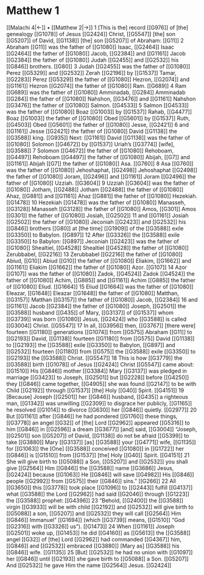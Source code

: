 # Matthew 1
[[Malachi 4|←]] • [[Matthew 2|→]]
1 [This is the] record [[G976]] of [the] genealogy [[G1078]] of Jesus [[G2424]] Christ, [[G5547]] [the] son [[G5207]] of David, [[G1138]] [the] son [[G5207]] of Abraham: [[G11]] 
2 Abraham [[G11]] was the father of [[G1080]] Isaac, [[G2464]] Isaac [[G2464]] the father of [[G1080]] Jacob, [[G2384]] and [[G1161]] Jacob [[G2384]] the father of [[G1080]] Judah [[G2455]] and [[G2532]] his [[G846]] brothers. [[G80]] 
3 Judah [[G2455]] was the father of [[G1080]] Perez [[G5329]] and [[G2532]] Zerah [[G2196]] by [[G1537]] Tamar, [[G2283]] Perez [[G5329]] the father of [[G1080]] Hezron, [[G2074]] and [[G1161]] Hezron [[G2074]] the father of [[G1080]] Ram. [[G689]] 
4 Ram [[G689]] was the father of [[G1080]] Amminadab, [[G284]] Amminadab [[G284]] the father of [[G1080]] Nahshon, [[G3476]] and [[G1161]] Nahshon [[G3476]] the father of [[G1080]] Salmon. [[G4533]] 
5 Salmon [[G4533]] was the father of [[G1080]] Boaz [[G1003]] by [[G1537]] Rahab, [[G4477]] Boaz [[G1003]] the father of [[G1080]] Obed [[G5601]] by [[G1537]] Ruth, [[G4503]] Obed [[G5601]] the father of [[G1080]] Jesse, [[G2421]] 
6 and [[G1161]] Jesse [[G2421]] the father of [[G1080]] David [[G1138]] the [[G3588]] king. [[G935]] Next: [[G1161]] David [[G1138]] was the father of [[G1080]] Solomon [[G4672]] by [[G1537]] Uriah’s [[G3774]] [wife], [[G3588]] 
7 Solomon [[G4672]] the father of [[G1080]] Rehoboam, [[G4497]] Rehoboam [[G4497]] the father of [[G1080]] Abijah, [[G7]] and [[G1161]] Abijah [[G7]] the father of [[G1080]] Asa. [[G760]] 
8 Asa [[G760]] was the father of [[G1080]] Jehoshaphat, [[G2498]] Jehoshaphat [[G2498]] the father of [[G1080]] Joram, [[G2496]] and [[G1161]] Joram [[G2496]] the father of [[G1080]] Uzziah. [[G3604]] 
9 Uzziah [[G3604]] was the father of [[G1080]] Jotham, [[G2488]] Jotham [[G2488]] the father of [[G1080]] Ahaz, [[G881]] and [[G1161]] Ahaz [[G881]] the father of [[G1080]] Hezekiah. [[G1478]] 
10 Hezekiah [[G1478]] was the father of [[G1080]] Manasseh, [[G3128]] Manasseh [[G3128]] the father of [[G1080]] Amos, [[G301]] Amos [[G301]] the father of [[G1080]] Josiah, [[G2502]] 
11 and [[G1161]] Josiah [[G2502]] the father of [[G1080]] Jeconiah [[G2423]] and [[G2532]] his [[G846]] brothers [[G80]] at [the time] [[G1909]] of the [[G3588]] exile [[G3350]] to Babylon. [[G897]] 
12 After [[G3326]] the [[G3588]] exile [[G3350]] to Babylon: [[G897]] Jeconiah [[G2423]] was the father of [[G1080]] Shealtiel, [[G4528]] Shealtiel [[G4528]] the father of [[G1080]] Zerubbabel, [[G2216]] 
13 Zerubbabel [[G2216]] the father of [[G1080]] Abiud, [[G10]] Abiud [[G10]] the father of [[G1080]] Eliakim, [[G1662]] and [[G1161]] Eliakim [[G1662]] the father of [[G1080]] Azor. [[G107]] 
14 Azor [[G107]] was the father of [[G1080]] Zadok, [[G4524]] Zadok [[G4524]] the father of [[G1080]] Achim, [[G885]] and [[G1161]] Achim [[G885]] the father of [[G1080]] Eliud. [[G1664]] 
15 Eliud [[G1664]] was the father of [[G1080]] Eleazar, [[G1648]] Eleazar [[G1648]] the father of [[G1080]] Matthan, [[G3157]] Matthan [[G3157]] the father of [[G1080]] Jacob, [[G2384]] 
16 and [[G1161]] Jacob [[G2384]] the father of [[G1080]] Joseph, [[G2501]] the [[G3588]] husband [[G435]] of Mary, [[G3137]] of [[G1537]] whom [[G3739]] was born [[G1080]] Jesus, [[G2424]] who [[G3588]] is called [[G3004]] Christ. [[G5547]] 
17 In all, [[G3956]] then, [[G3767]] [there were] fourteen [[G1180]] generations [[G1074]] from [[G575]] Abraham [[G11]] to [[G2193]] David, [[G1138]] fourteen [[G1180]] from [[G575]] David [[G1138]] to [[G2193]] the [[G3588]] exile [[G3350]] to Babylon, [[G897]] and [[G2532]] fourteen [[G1180]] from [[G575]] the [[G3588]] exile [[G3350]] to [[G2193]] the [[G3588]] Christ. [[G5547]] 
18 This is how [[G3779]] the [[G3588]] birth [[G1078]] of Jesus [[G2424]] Christ [[G5547]] came about: [[G1510]] His [[G846]] mother [[G3384]] Mary [[G3137]] was pledged in marriage [[G3423]] to Joseph, [[G2501]] but [[G2228]] before [[G4250]] they [[G846]] came together, [[G4905]] she was found [[G2147]] to be with Child [[G2192]] through [[G1537]] [the] Holy [[G40]] Spirit. [[G4151]] 
19 [Because] Joseph [[G2501]] her [[G846]] husband, [[G435]] a righteous man, [[G1342]] was unwilling [[G2309]] to disgrace her publicly, [[G1165]] he resolved [[G1014]] to divorce [[G630]] her [[G846]] quietly. [[G2977]] 
20 But [[G1161]] after [[G846]] he had pondered [[G1760]] these things, [[G3778]] an angel [[G32]] of [the] Lord [[G2962]] appeared [[G5316]] to him [[G846]] in [[G2596]] a dream [[G3677]] [and] said, [[G3004]] “Joseph, [[G2501]] son [[G5207]] of David, [[G1138]] do not be afraid [[G5399]] to take [[G3880]] Mary [[G3137]] [as] [[G3588]] your [[G4771]] wife, [[G1135]] for [[G1063]] the [One] [[G3588]] conceived [[G1080]] in [[G1722]] her [[G846]] is [[G1510]] from [[G1537]] [the] Holy [[G40]] Spirit. [[G4151]] 
21 She will give birth to [[G5088]] a Son, [[G5207]] and [[G2532]] you shall give [[G2564]] Him [[G846]] the [[G3588]] name [[G3686]] Jesus, [[G2424]] because [[G1063]] He [[G846]] will save [[G4982]] His [[G846]] people [[G2992]] from [[G575]] their [[G846]] sins.” [[G266]] 
22 All [[G3650]] this [[G3778]] took place [[G1096]] to [[G2443]] fulfill [[G4137]] what [[G3588]] the Lord [[G2962]] had said [[G2046]] through [[G1223]] the [[G3588]] prophet: [[G4396]] 
23 “Behold, [[G2400]] the [[G3588]] virgin [[G3933]] will be with child [[G2192]] and [[G2532]] will give birth to [[G5088]] a son, [[G5207]] and [[G2532]] they will call [[G2564]] Him [[G846]] Immanuel” [[G1694]] (which [[G3739]] means, [[G1510]] “God [[G2316]] with [[G3326]] us”). [[G1473]] 
24 When [[G1161]] Joseph [[G2501]] woke up, [[G1453]] he did [[G4160]] as [[G5613]] the [[G3588]] angel [[G32]] of [the] Lord [[G2962]] had commanded [[G4367]] him, [[G846]] and [[G2532]] embraced [[G3880]] [Mary as] [[G3588]] his [[G846]] wife. [[G1135]] 
25 [But] [[G2532]] he had no union with [[G1097]] her [[G846]] until [[G2193]] she gave birth to [[G5088]] a Son. [[G5207]] And [[G2532]] he gave Him the name [[G2564]] Jesus. [[G2424]] 
